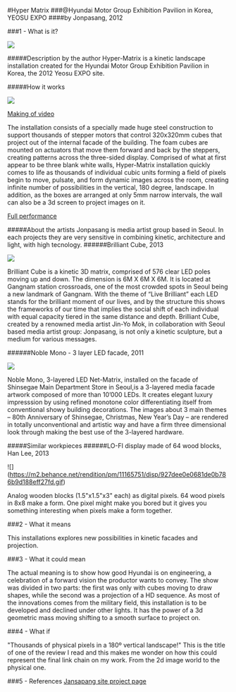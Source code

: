
#Hyper Matrix 
###@Hyundai Motor Group Exhibition Pavilion in Korea,  YEOSU EXPO 
####by Jonpasang, 2012


###1 - What is it?

![](https://f69pmq.bay.livefilestore.com/y1pJuUHuo0IU0akDD-kRGQtPvKG0ZHSEttr6qkKhQGwucUB-F5mhtFNYlMEb0kwKddCaBLu8r-tRhp8muVLDcsaUVrxKU2ZkBZ0/w680.gif?psid=1)

#####Description by the author
Hyper-Matrix is a kinetic landscape installation created for the Hyundai Motor Group Exhibition Pavilion in Korea, the 2012 Yeosu EXPO site.

#####How it works

![](http://www.designboom.com/weblog/images/images_2/rodrigo/09_september_2012/01_jopansang/04.jpg)

[Making of video](https://vimeo.com/48285842)

The installation consists of a specially made huge steel construction to support thousands of stepper motors that control 320x320mm cubes that project out of the internal facade of the building. The foam cubes are mounted on actuators that move them forward and back by the steppers, creating patterns across the three-sided display. Comprised of what at first appear to be three blank white walls, Hyper-Matrix installation quickly comes to life as thousands of individual cubic units forming a field of pixels begin to move, pulsate, and form dynamic images across the room, creating infinite number of possibilities in the vertical, 180 degree, landscape. In addition, as the boxes are arranged at only 5mm narrow intervals, the wall can also be a 3d screen to project images on it.

[Full performance](https://www.youtube.com/watch?v=-ZRb62P9C6k)

#####About the artists
Jonpasang is media artist group based in Seoul. In each projects they are very sensitive in combining kinetic, architecture and light, with high tecnology. 
######Brilliant Cube, 2013

![](http://jonpasang.com/wp/wp-content/uploads/2013/10/portfolio_BrilliantCube_pic_1.jpg)

Brilliant Cube is a kinetic 3D matrix, comprised of 576 clear LED poles moving up and down. The dimension is 6M X 6M X 6M. It is located at Gangnam station crossroads, one of the most crowded spots in Seoul being a new landmark of Gangnam.
With the theme of “Live Brilliant” each LED stands for the brilliant moment of our lives, and by the structure this shows the frameworks of our time that implies the social shift of each individual with equal capacity tiered in the same distance and depth.
Brilliant Cube, created by a renowned media artist Jin-Yo Mok, in collaboration with Seoul based media artist group: Jonpasang, is not only a kinetic sculpture, but a medium for various messages.

######Noble Mono - 3 layer LED facade, 2011

![](http://jonpasang.com/wp/wp-content/uploads/2012/08/portfolio_shinsegae_pic_1.jpg)

Noble Mono, 3-layered LED Net-Matrix, installed on the facade of Shinsegae Main Department Store in Seoul,is a 3-layered media facade artwork composed of more than 10’000 LEDs. It creates elegant luxury impresssion by using refined monotone color differentiating itself from conventional showy building decorations. The images about 3 main themes – 80th Anniversary of Shinsegae, Christmas, New Year’s Day – are rendered in totally unconventional and artistic way and have a firm three dimensional look through making the best use of the 3-layered hardware.

#####Similar workpieces
######LO-FI display made of 64 wood blocks, Han Lee, 2013

![] (https://m2.behance.net/rendition/pm/11165751/disp/927dee0e0681de0b786b9d188eff27fd.gif)

Analog wooden blocks (1.5"x1.5"x3" each) as digital pixels. 64 wood pixels in 8x8 make a form. One pixel might make you bored but it gives you something interesting when pixels make a form together. 



###2 - What it means

This installations explores new possibilities in kinetic facades and projection.


###3 - What it could mean

The actual meaning is to show how good Hyundai is on engineering, a celebration of a forward vision the productor wants to convey. The show was divided in two parts: the first was only with cubes moving to draw shapes, while the second was a projection of a HD sequence. As most of the innovations comes from the military field, this installation is to be developed and declined under other lights. It has the power of a 3d geometric mass moving shifting to a smooth surface to project on. 


###4 - What if

"Thousands of physical pixels in a 180º vertical landscape!" This is the title of one of the review I read and this makes me wonder on how this could represent the final link chain on my work. From the 2d image world to the physical one.

###5 - References
[Jansapang site project page](http://jonpasang.com/?portfolio=hypermatrix)

